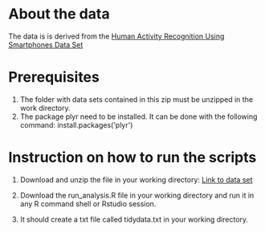 # About the data
The data is is derived from the [Human Activity Recognition Using Smartphones Data Set](http://archive.ics.uci.edu/ml/datasets/Human+Activity+Recognition+Using+Smartphones)

# Prerequisites

1. The folder with data sets contained in this zip must be unzipped in the work directory.
2. The package plyr need to be installed. It can be done with the following command: install.packages('plyr')

# Instruction on how to run the scripts

1. Download and unzip the file in your working directory:
   [Link to data set](https://d396qusza40orc.cloudfront.net/getdata%2Fprojectfiles%2FUCI%20HAR%20Dataset.zip)

2. Download the run_analysis.R file in your working directory and run it in any R command shell or Rstudio session.

3. It should create a txt file called tidydata.txt in your working directory.